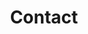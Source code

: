 ---
title: "Contact"
description: "Have a question or want to get in touch with the OrcaBOT team? Our contact page is the perfect place to reach out. Whether you are a member of the press, a potential partner, or just want to learn more about our team and technology, we welcome your inquiries and look forward to connecting with you."
draft: false
---